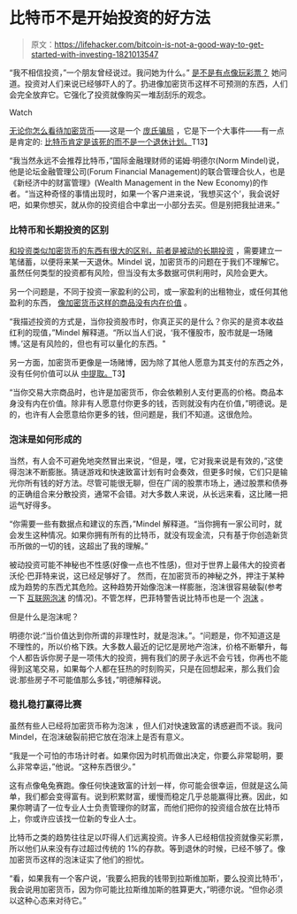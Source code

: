 # 比特币不是开始投资的好方法

> 原文：<https://lifehacker.com/bitcoin-is-not-a-good-way-to-get-started-with-investing-1821013547>

“我不相信投资，”一个朋友曾经说过。我问她为什么。” [是不是有点像玩彩票？](https://twocents.lifehacker.com/psa-investing-your-money-is-not-the-same-as-gambling-1677649583) 她问道。投资对人们来说已经够吓人的了。扔进像加密货币这样不可预测的东西，人们会完全放弃它。它强化了投资就像购买一堆刮刮乐的观念。

Watch

[无论你怎么看待加密货币](https://lifehacker.com/what-you-should-know-about-cryptocurrency-1797516688)——这是一个 [庞氏骗局](https://thenextweb.com/hardfork/2017/12/01/bitconnect-ponzi-ethereum-litecoin/?utm_source=social&utm_medium=feed&utm_campaign=profeed) ，它是下一个大事件——有一点是肯定的: [比特币肯定是该死的而不是一个退休计划。](https://splinternews.com/hey-idiots-youre-gonna-lose-all-your-money-on-bitcoin-1820805131)T13】

“我当然永远不会推荐比特币，”国际金融理财师的诺姆·明德尔(Norm Mindel)说，他是论坛金融管理公司(Forum Financial Management)的联合管理合伙人，也是《新经济中的财富管理》(Wealth Management in the New Economy)的作者。“当这种奇怪的事情出现时，如果一个客户进来说，‘我想买这个’，我会说好吧，如果你想买，就从你的投资组合中拿出一小部分去买。但是别把我扯进来。”

### 比特币和长期投资的区别

[和投资类似加密货币的东西有很大的区别，前者是被动的长期投资](https://lifehacker.com/how-to-build-an-easy-beginner-set-and-forget-investm-1686878594) ，需要建立一笔储蓄，以便将来某一天退休。Mindel 说，加密货币的问题在于我们不理解它。虽然任何类型的投资都有风险，但当没有太多数据可供利用时，风险会更大。

另一个问题是，不同于投资一家盈利的公司，或一家盈利的出租物业，或任何其他盈利的东西， [像加密货币这样的商品没有内在价值](https://lifehacker.com/ask-lifehacker-should-i-invest-in-precious-metals-1554113824) 。

“我描述投资的方式是，当你投资股市时，你真正买的是什么？你买的是资本收益红利的现值，”Mindel 解释道。“所以当人们说，‘我不懂股市，股市就是一场赌博。’这是有风险的，但也有可以量化的东西。"

另一方面，加密货币更像是一场赌博，因为除了其他人愿意为其支付的东西之外，没有任何价值可以从 [中提取。](https://lifehacker.com/ask-lifehacker-should-i-invest-in-precious-metals-1554113824)T3】

“当你交易大宗商品时，也许是加密货币，你会依赖别人支付更高的价格。商品本身没有内在价值。除非有人愿意付你更多的钱，否则就没有内在价值，”明德说。是的，也许有人会愿意给你更多的钱，但问题是，我们不知道。这很危险。

### 泡沫是如何形成的

当然，有人会不可避免地突然冒出来说，“但是，嘿，它对我来说是有效的，”这使得泡沫不断膨胀。猜谜游戏和快速致富计划有时会奏效，但更多时候，它们只是输光你所有钱的好方法。尽管可能很无聊，但在广阔的股票市场上，通过股票和债券的正确组合来分散投资，通常不会错。对大多数人来说，从长远来看，这比赌一把运气好得多。

“你需要一些有数据点和建议的东西，”Mindel 解释道。“当你拥有一家公司时，就会发生这种情况。如果你拥有所有的比特币，就没有现金流，只有基于你创造新货币所做的一切的钱，这超出了我的理解。”

被动投资可能不神秘也不性感(好像一点也不性感)，但对于世界上最伟大的投资者沃伦·巴菲特来说，这已经足够好了。 然而，在加密货币的神秘之外，押注于某种成为趋势的东西尤其危险。这种趋势开始像泡沫一样膨胀，泡沫很容易破裂(参考一下 [互联网泡沫](https://www.investopedia.com/terms/d/dotcom-bubble.asp) 的情况)。不管怎样，巴菲特警告说比特币也是一个 [泡沫](https://www.coindesk.com/real-bubble-billionaire-warren-buffett-doubles-bitcoin-doubt/) 。

但是什么是泡沫呢？

明德尔说:“当价值达到你所谓的非理性时，就是泡沫。”。“问题是，你不知道这是不理性的，所以价格下跌。大多数人最近的记忆是房地产泡沫，价格不断攀升，每个人都告诉你房子是一项伟大的投资，拥有我们的房子永远不会亏钱，你再也不能得到这笔交易，如果每个人都在狂热的时刻购买，只是在回想起来，那么我们会说:那些房子不可能值那么多钱，”明德解释说。

### 稳扎稳打赢得比赛

虽然有些人已经将加密货币称为泡沫 ，但人们对快速致富的诱惑避而不谈。我问 Mindel，在泡沫破裂前把它放在泡沫上是否有意义。

“我是一个可怕的市场计时者。如果你因为时机而做出决定，你要么非常聪明，要么非常幸运，”他说。“这种东西很少。”

这有点像龟兔赛跑。像任何快速致富的计划一样，你可能会很幸运，但就是这么简单，我们都会变得富有。说到积累财富，缓慢而稳定几乎总能赢得比赛。因此，如果你聘请了一位专业人士负责管理你的财富，而他们把你的投资组合放在比特币上，你或许应该找一位新的专业人士。

比特币之类的趋势往往足以吓得人们远离投资。许多人已经相信投资就像买彩票，所以他们从来没有存过超过传统的 1%的存款。等到退休的时候，已经不够了。像加密货币这样的泡沫证实了他们的担忧。

“看，如果我有一个客户说，‘我要么把我的钱带到拉斯维加斯，要么投资比特币’，我会说用加密货币，因为你可能比拉斯维加斯的胜算更大，”明德尔说。“但你必须以这种心态来对待它。”